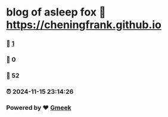 # blog of asleep fox :link: https://cheningfrank.github.io 
### :page_facing_up: [1](https://cheningfrank.github.io/tag.html) 
### :speech_balloon: 0 
### :hibiscus: 52 
### :alarm_clock: 2024-11-15 23:14:26 
### Powered by :heart: [Gmeek](https://github.com/Meekdai/Gmeek)

